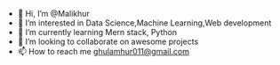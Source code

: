 - 👋 Hi, I’m @Malikhur
- 👀 I’m interested in Data Science,Machine Learning,Web development
- 🌱 I’m currently learning Mern stack, Python
- 💞️ I’m looking to collaborate on awesome projects
- 📫 How to reach me ghulamhur011@gmail.com

<!---
Malikhur/Malikhur is a ✨ special ✨ repository because its `README.md` (this file) appears on your GitHub profile.
You can click the Preview link to take a look at your changes.
--->
